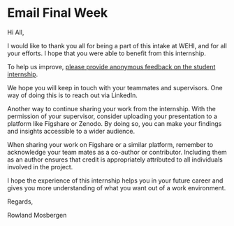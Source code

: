 # Email Final Week

Hi All,

I would like to thank you all for being a part of this intake at WEHI, and for all your efforts. I hope that you were able to benefit from this internship.

To help us improve, [please provide anonymous feedback on the student internship](https://forms.office.com/r/XLTukQ9stB). 

We hope you will keep in touch with your teammates and supervisors. One way of doing this is to reach out via LinkedIn.

Another way to continue sharing your work from the internship. With the permission of your supervisor, consider uploading your presentation to a platform like Figshare or Zenodo. By doing so, you can make your findings and insights accessible to a wider audience.

When sharing your work on Figshare or a similar platform, remember to acknowledge your team mates as a co-author or contributor. Including them as an author ensures that credit is appropriately attributed to all individuals involved in the project.

I hope the experience of this internship helps you in your future career and gives you more understanding of what you want out of a work environment.

Regards,

Rowland Mosbergen
